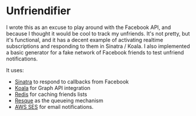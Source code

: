 Unfriendifier
=============

I wrote this as an excuse to play around with the Facebook API, and because I thought it would be cool to track my unfriends. It's not pretty, but it's functional, and it has a decent example of activating realtime subscriptions and responding to them in Sinatra / Koala. I also implemented a basic generator for a fake network of Facebook friends to test unfriend notifications.

It uses:

 - [Sinatra](https://github.com/sinatra/sinatra) to respond to callbacks from Facebook
 - [Koala](https://github.com/arsduo/koala) for Graph API integration
 - [Redis](http://redis.io) for caching friends lists
 - [Resque](https://github.com/defunkt/resque) as the queueing mechanism
 - [AWS SES](http://aws.amazon.com/ses) for email notifications.

